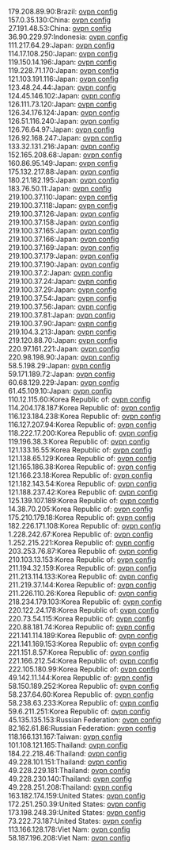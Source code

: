 179.208.89.90:Brazil: [ovpn config](vpn/179_208_89_90.ovpn)  
157.0.35.130:China: [ovpn config](vpn/157_0_35_130.ovpn)  
27.191.48.53:China: [ovpn config](vpn/27_191_48_53.ovpn)  
36.90.229.97:Indonesia: [ovpn config](vpn/36_90_229_97.ovpn)  
111.217.64.29:Japan: [ovpn config](vpn/111_217_64_29.ovpn)  
114.17.108.250:Japan: [ovpn config](vpn/114_17_108_250.ovpn)  
119.150.14.196:Japan: [ovpn config](vpn/119_150_14_196.ovpn)  
119.228.71.170:Japan: [ovpn config](vpn/119_228_71_170.ovpn)  
121.103.191.116:Japan: [ovpn config](vpn/121_103_191_116.ovpn)  
123.48.24.44:Japan: [ovpn config](vpn/123_48_24_44.ovpn)  
124.45.146.102:Japan: [ovpn config](vpn/124_45_146_102.ovpn)  
126.111.73.120:Japan: [ovpn config](vpn/126_111_73_120.ovpn)  
126.34.176.124:Japan: [ovpn config](vpn/126_34_176_124.ovpn)  
126.51.116.240:Japan: [ovpn config](vpn/126_51_116_240.ovpn)  
126.76.64.97:Japan: [ovpn config](vpn/126_76_64_97.ovpn)  
126.92.168.247:Japan: [ovpn config](vpn/126_92_168_247.ovpn)  
133.32.131.216:Japan: [ovpn config](vpn/133_32_131_216.ovpn)  
152.165.208.68:Japan: [ovpn config](vpn/152_165_208_68.ovpn)  
160.86.95.149:Japan: [ovpn config](vpn/160_86_95_149.ovpn)  
175.132.217.88:Japan: [ovpn config](vpn/175_132_217_88.ovpn)  
180.21.182.195:Japan: [ovpn config](vpn/180_21_182_195.ovpn)  
183.76.50.11:Japan: [ovpn config](vpn/183_76_50_11.ovpn)  
219.100.37.110:Japan: [ovpn config](vpn/219_100_37_110.ovpn)  
219.100.37.118:Japan: [ovpn config](vpn/219_100_37_118.ovpn)  
219.100.37.126:Japan: [ovpn config](vpn/219_100_37_126.ovpn)  
219.100.37.158:Japan: [ovpn config](vpn/219_100_37_158.ovpn)  
219.100.37.165:Japan: [ovpn config](vpn/219_100_37_165.ovpn)  
219.100.37.166:Japan: [ovpn config](vpn/219_100_37_166.ovpn)  
219.100.37.169:Japan: [ovpn config](vpn/219_100_37_169.ovpn)  
219.100.37.179:Japan: [ovpn config](vpn/219_100_37_179.ovpn)  
219.100.37.190:Japan: [ovpn config](vpn/219_100_37_190.ovpn)  
219.100.37.2:Japan: [ovpn config](vpn/219_100_37_2.ovpn)  
219.100.37.24:Japan: [ovpn config](vpn/219_100_37_24.ovpn)  
219.100.37.29:Japan: [ovpn config](vpn/219_100_37_29.ovpn)  
219.100.37.54:Japan: [ovpn config](vpn/219_100_37_54.ovpn)  
219.100.37.56:Japan: [ovpn config](vpn/219_100_37_56.ovpn)  
219.100.37.81:Japan: [ovpn config](vpn/219_100_37_81.ovpn)  
219.100.37.90:Japan: [ovpn config](vpn/219_100_37_90.ovpn)  
219.104.3.213:Japan: [ovpn config](vpn/219_104_3_213.ovpn)  
219.120.88.70:Japan: [ovpn config](vpn/219_120_88_70.ovpn)  
220.97.161.221:Japan: [ovpn config](vpn/220_97_161_221.ovpn)  
220.98.198.90:Japan: [ovpn config](vpn/220_98_198_90.ovpn)  
58.5.198.29:Japan: [ovpn config](vpn/58_5_198_29.ovpn)  
59.171.189.72:Japan: [ovpn config](vpn/59_171_189_72.ovpn)  
60.68.129.229:Japan: [ovpn config](vpn/60_68_129_229.ovpn)  
61.45.109.10:Japan: [ovpn config](vpn/61_45_109_10.ovpn)  
110.12.115.60:Korea Republic of: [ovpn config](vpn/110_12_115_60.ovpn)  
114.204.178.187:Korea Republic of: [ovpn config](vpn/114_204_178_187.ovpn)  
116.123.184.238:Korea Republic of: [ovpn config](vpn/116_123_184_238.ovpn)  
116.127.207.94:Korea Republic of: [ovpn config](vpn/116_127_207_94.ovpn)  
118.222.17.200:Korea Republic of: [ovpn config](vpn/118_222_17_200.ovpn)  
119.196.38.3:Korea Republic of: [ovpn config](vpn/119_196_38_3.ovpn)  
121.133.16.55:Korea Republic of: [ovpn config](vpn/121_133_16_55.ovpn)  
121.138.65.129:Korea Republic of: [ovpn config](vpn/121_138_65_129.ovpn)  
121.165.186.38:Korea Republic of: [ovpn config](vpn/121_165_186_38.ovpn)  
121.166.23.18:Korea Republic of: [ovpn config](vpn/121_166_23_18.ovpn)  
121.182.143.54:Korea Republic of: [ovpn config](vpn/121_182_143_54.ovpn)  
121.188.237.42:Korea Republic of: [ovpn config](vpn/121_188_237_42.ovpn)  
125.139.107.189:Korea Republic of: [ovpn config](vpn/125_139_107_189.ovpn)  
14.38.70.205:Korea Republic of: [ovpn config](vpn/14_38_70_205.ovpn)  
175.210.179.18:Korea Republic of: [ovpn config](vpn/175_210_179_18.ovpn)  
182.226.171.108:Korea Republic of: [ovpn config](vpn/182_226_171_108.ovpn)  
1.228.242.67:Korea Republic of: [ovpn config](vpn/1_228_242_67.ovpn)  
1.252.215.221:Korea Republic of: [ovpn config](vpn/1_252_215_221.ovpn)  
203.253.76.87:Korea Republic of: [ovpn config](vpn/203_253_76_87.ovpn)  
210.103.13.153:Korea Republic of: [ovpn config](vpn/210_103_13_153.ovpn)  
211.194.32.159:Korea Republic of: [ovpn config](vpn/211_194_32_159.ovpn)  
211.213.114.133:Korea Republic of: [ovpn config](vpn/211_213_114_133.ovpn)  
211.219.37.144:Korea Republic of: [ovpn config](vpn/211_219_37_144.ovpn)  
211.226.110.26:Korea Republic of: [ovpn config](vpn/211_226_110_26.ovpn)  
218.234.179.103:Korea Republic of: [ovpn config](vpn/218_234_179_103.ovpn)  
220.122.24.178:Korea Republic of: [ovpn config](vpn/220_122_24_178.ovpn)  
220.73.54.115:Korea Republic of: [ovpn config](vpn/220_73_54_115.ovpn)  
220.88.181.74:Korea Republic of: [ovpn config](vpn/220_88_181_74.ovpn)  
221.141.114.189:Korea Republic of: [ovpn config](vpn/221_141_114_189.ovpn)  
221.141.169.153:Korea Republic of: [ovpn config](vpn/221_141_169_153.ovpn)  
221.151.8.57:Korea Republic of: [ovpn config](vpn/221_151_8_57.ovpn)  
221.166.212.54:Korea Republic of: [ovpn config](vpn/221_166_212_54.ovpn)  
222.105.180.99:Korea Republic of: [ovpn config](vpn/222_105_180_99.ovpn)  
49.142.11.144:Korea Republic of: [ovpn config](vpn/49_142_11_144.ovpn)  
58.150.189.252:Korea Republic of: [ovpn config](vpn/58_150_189_252.ovpn)  
58.237.64.60:Korea Republic of: [ovpn config](vpn/58_237_64_60.ovpn)  
58.238.63.233:Korea Republic of: [ovpn config](vpn/58_238_63_233.ovpn)  
59.6.211.251:Korea Republic of: [ovpn config](vpn/59_6_211_251.ovpn)  
45.135.135.153:Russian Federation: [ovpn config](vpn/45_135_135_153.ovpn)  
82.162.61.86:Russian Federation: [ovpn config](vpn/82_162_61_86.ovpn)  
118.166.131.167:Taiwan: [ovpn config](vpn/118_166_131_167.ovpn)  
101.108.121.165:Thailand: [ovpn config](vpn/101_108_121_165.ovpn)  
184.22.218.46:Thailand: [ovpn config](vpn/184_22_218_46.ovpn)  
49.228.101.151:Thailand: [ovpn config](vpn/49_228_101_151.ovpn)  
49.228.229.181:Thailand: [ovpn config](vpn/49_228_229_181.ovpn)  
49.228.230.140:Thailand: [ovpn config](vpn/49_228_230_140.ovpn)  
49.228.251.208:Thailand: [ovpn config](vpn/49_228_251_208.ovpn)  
163.182.174.159:United States: [ovpn config](vpn/163_182_174_159.ovpn)  
172.251.250.39:United States: [ovpn config](vpn/172_251_250_39.ovpn)  
173.198.248.39:United States: [ovpn config](vpn/173_198_248_39.ovpn)  
73.222.73.187:United States: [ovpn config](vpn/73_222_73_187.ovpn)  
113.166.128.178:Viet Nam: [ovpn config](vpn/113_166_128_178.ovpn)  
58.187.196.208:Viet Nam: [ovpn config](vpn/58_187_196_208.ovpn)  
